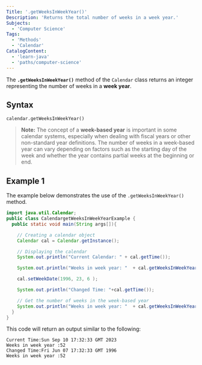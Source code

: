 ```yaml
---
Title: '.getWeeksInWeekYear()'
Description: 'Returns the total number of weeks in a week year.'
Subjects:
  - 'Computer Science'
Tags:
  - 'Methods'
  - 'Calendar'
CatalogContent:
  - 'learn-java'
  - 'paths/computer-science'
---
```


The **`.getWeeksInWeekYear()`** method of the `Calendar` class returns an integer representing the number of weeks in a **week year**.

## Syntax

```pseudo
calendar.getWeeksInWeekYear()
```

> **Note:** The concept of a **week-based year** is important in some calendar systems, especially when dealing with fiscal years or other non-standard year definitions. The number of weeks in a week-based year can vary depending on factors such as the starting day of the week and whether the year contains partial weeks at the beginning or end.

## Example 1

The example below demonstrates the use of the `.getWeeksInWeekYear()` method.

```java
import java.util.Calendar;
public class CalendargetWeeksInWeekYearExample {
  public static void main(String args[]){

    // Creating a calendar object
    Calendar cal = Calendar.getInstance();

    // Displaying the calendar
    System.out.println("Current Calendar: " + cal.getTime());

    System.out.println("Weeks in week year: "  + cal.getWeeksInWeekYear());

    cal.setWeekDate(1996, 23, 6 );

    System.out.println("Changed Time: "+cal.getTime());

    // Get the number of weeks in the week-based year
    System.out.println("Weeks in week year: "  + cal.getWeeksInWeekYear());
  }
}
```

This code will return an output similar to the following:

```shell
Current Time:Sun Sep 10 17:32:33 GMT 2023
Weeks in week year :52
Changed Time:Fri Jun 07 17:32:33 GMT 1996
Weeks in week year :52
```
